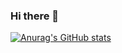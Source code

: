 ### Hi there 👋
[![Anurag's GitHub stats](https://github-readme-stats.vercel.app/api?username=anitabee&show_icons=true&theme=buefy)](https://github.com/anuraghazra/github-readme-stats)

<!--
**anitabee/anitabee** is a ✨ _special_ ✨ repository because its `README.md` (this file) appears on your GitHub profile.

Here are some ideas to get you started:

- 🔭 I’m currently working on ...
- 🌱 I’m currently learning ...
- 👯 I’m looking to collaborate on ...
- 🤔 I’m looking for help with ...
- 💬 Ask me about ...
- 📫 How to reach me: ...
- 😄 Pronouns: ...
- ⚡ Fun fact: ...
-->
